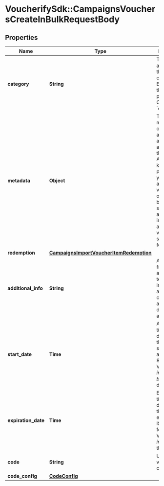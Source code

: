 # VoucherifySdk::CampaignsVouchersCreateInBulkRequestBody

## Properties

| Name | Type | Description | Notes |
| ---- | ---- | ----------- | ----- |
| **category** | **String** | The category assigned to the campaign. Either pass this parameter OR the &#x60;category_id&#x60;. | [optional] |
| **metadata** | **Object** | The metadata object stores all custom attributes assigned to the voucher. A set of key/value pairs that you can attach to a voucher object. It can be useful for storing additional information about the voucher in a structured format. | [optional] |
| **redemption** | [**CampaignsImportVoucherItemRedemption**](CampaignsImportVoucherItemRedemption.md) |  | [optional] |
| **additional_info** | **String** | An optional field to keep any extra textual information about the code such as a code description and details. | [optional] |
| **start_date** | **Time** | Activation timestamp defines when the voucher starts to be active in ISO 8601 format. Voucher is *inactive before* this date.  | [optional] |
| **expiration_date** | **Time** | Expiration timestamp defines when the voucher expires in ISO 8601 format.  Voucher is *inactive after* this date. | [optional] |
| **code** | **String** | Unique voucher code. | [optional] |
| **code_config** | [**CodeConfig**](CodeConfig.md) |  | [optional] |

